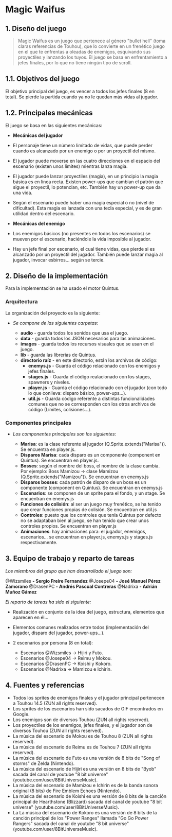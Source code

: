 # Magic Waifus

## 1. Diseño del juego

> Magic Waifus es un juego que pertenece al género "bullet hell" (toma claras referencias de Touhou), que lo convierte en un frenético juego en el que te enfrentas a oleadas de enemigos, esquivando sus proyectiles y lanzando los tuyos.
El juego se basa en enfrentamiento a jefes finales, por lo que no tiene ningún tipo de scroll.

## 1.1. Objetivos del juego

El objetivo principal del juego, es vencer a todos los jefes finales (8 en total). Se pierde la partida cuando ya no le quedan más vidas al jugador.

## 1.2. Principales mecánicas

El juego se basa en las siguientes mecánicas:

* **Mecánicas del jugador**

- El personaje tiene un número limitado de vidas, que puede perder cuando es alcanzado por un enemigo o por un proyectil del mismo.

- El jugador puede moverse en las cuatro direcciones en el espacio del escenario (existen unos límites) mientras lanza magia.

- El jugador puede lanzar proyectiles (magia), en un principio la magia básica es en línea recta. Existen power-ups que cambian el patrón que sigue el proyectil, lo potencian, etc. También hay un power-up que da una vida.

- Según el escenario puede haber una magia especial o no (nivel de dificultad). Esta magia es lanzada con una tecla especial, y es de gran utilidad dentro del escenario.

* **Mecánicas del enemigo**

- Los enemigos básicos (no presentes en todos los escenarios) se mueven por el escenario, haciéndole la vida imposible al jugador.

- Hay un jefe final por escenario, el cual tiene
vidas, que pierde si es alcanzado por un proyectil del jugador. También puede lanzar magia al jugador, invocar esbirros... según se tercie.

## 2. Diseño de la implementación

Para la implementación se ha usado el motor Quintus.

### Arquitectura

La organización del proyecto es la siguiente:

* *Se compone de las siguientes carpetas:*

  - **audio** - guarda todos los sonidos que usa el juego.
  - **data** - guarda todos los JSON necesarios para las animaciones.
  - **images** - guarda todos los recursos visuales que se usan en el juego.
  - **lib** - guarda las librerias de Quintus.
  - **directorio raíz** - en este directorio, están los archivos de código:
    - **enemys.js** - Guarda el código relacionado con los enemigos y jefes finales.
    - **stages.js** - Guarda el código realacionado con los stages, spawners y niveles.
    - **player.js** - Guarda el código relacionado con el jugador (con todo lo que conlleva: disparo básico, power-ups...).
    - **util.js** - Guarda código referente a distintas funcionalidades comunes que no se corresponden con los otros archivos de código (Límites, colisiones...).


### Componentes principales

* *Los componentes principales son los siguientes:*

  - **Marisa**: es la clase referente al jugador (Q.Sprite.extends("Marisa")). Se encuentra en player.js.
  - **Disparos Marisa**: cada disparo es un componente (component en Quintus). Se encuentran en player.js.
  - **Bosses**: según el nombre del boss, el nombre de la clase cambia. Por ejemplo: Boss Mamizou -> clase Mamizou (Q.Sprite.extends("Mamizou")). Se encuentran en enemys.js
  - **Disparos bosses**: cada patrón de disparo de un boss es un componente (component en Quintus). Se encuentran en enemys.js
  - **Escenarios**: se componen de un sprite para el fondo, y un stage. Se encuentran en enemys.js
  - **Funciones de colisión**: al ser un juego muy frenético, se ha tenido que crear funciones propias de colisión. Se encuentran en util.js
  - **Controles**: puesto que los controles que tenía Quintus por defecto no se adaptaban bien al juego, se han tenido que crear unos controles propios. Se encuentran en player.js
  - **Animaciones**: hay animaciones para: el jugador, enemigos, escenarios... se encuentran en player.js, enemys.js y stages.js respectivamente.

## 3. Equipo de trabajo y reparto de tareas

*Los miembros del grupo que han desarrollado el juego son:*

@Wizsmiles **- Sergio Freire Fernandez**
@Josepe04 **- José Manuel Pérez Zamorano**
@DrasenPC **- Andrés Pascual Contreras**
@Nadrixa **- Adrián Muñoz Gámez**

*El reparto de tareas ha sido el siguiente:*

- Realización en conjunto de la idea del juego, estructura, elementos que aparecen en él...

- Elementos comunes realizados entre todos (implementación del jugador, disparo del jugador, power-ups...).

- 2 escenarios por persona (8 en total):
  * Escenarios @Wizsmiles -> Hijiri y Futo.
  * Escenarios @Josepe04 -> Reimu y Mokou.
  * Escenarios @DrasenPC -> Koishi y Kokoro.
  * Escenarios @Nadrixa -> Mamizou e Ichirin.

## 4. Fuentes y referencias

- Todos los sprites de enemigos finales y el jugador principal pertenecen a Touhou 14.5 (ZUN all rights reserved).
- Los sprites de los escenarios han sido sacados de GIF encontrados en Google.
- Los enemigos son de diversos Touhou (ZUN all rights reserved).
- Los proyectiles de los enemigos, jefes finales, y el jugador son de diversos Touhou (ZUN all rights reserved).
- La música del escenario de Mokou es de Touhou 8 (ZUN all rights reserved).
- La música del escenario de Reimu es de Touhou 7 (ZUN all rights reserved).
- La música del escenario de Futo es una versión de 8 bits de "Song of storms" de Zelda (Nintendo).
- La música del escenario de Hijiri es una versión en 8 bits de "Byob" sacada del canal de youtube "8 bit universe" (youtube.com/user/8BitUniverseMusic).
- La música del escenario de Mamizou e Ichirin es de la banda sonora original (8 bits) de Fire Emblem Echoes (Nintendo).
- La música del escenario de Koishi es una versión de 8 bits de la canción principal de Hearthstone (Blizzard) sacada del canal de youtube "8 bit universe" (youtube.com/user/8BitUniverseMusic).
- La La música del escenario de Kokoro es una versión de 8 bits de la canción principal de los "Power Ranges" llamada "Go Go Power Rangers" sacada del canal de youtube "8 bit universe" (youtube.com/user/8BitUniverseMusic).
